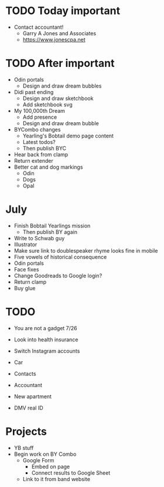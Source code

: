 # TODO Today important
* Contact accountant!
    * Garry A Jones and Associates
    * https://www.jonescpa.net

# TODO After important
* Odin portals
    * Design and draw dream bubbles
* Didi past ending
    * Design and draw sketchbook
    * Add sketchbook svg
* My 100,000th Dream
    * Add presence
    * Design and draw dream bubble
* BYCombo changes
    * Yearling's Bobtail demo page content
    * Latest todos?
    * Then publish BYC
* Hear back from clamp
* Return extender
* Better cat and dog markings
    * Odin
    * Dogs
    * Opal

# July
* Finish Bobtail Yearlings mission
    * Then publish BY again
* Write to Schwab guy
* Illustrator
* Make sure link to doublespeaker rhyme looks fine in mobile
* Five vowels of historical consequence
* Odin portals
* Face fixes
* Change Goodreads to Google login?
* Return clamp
* Buy glue

# TODO
* You are not a gadget 7/26
* Look into health insurance
* Switch Instagram accounts

* Car
* Contacts
* Accountant
* New apartment
* DMV real ID

# Projects
* YB stuff
* Begin work on BY Combo
    * Google Form
        * Embed on page
        * Connect results to Google Sheet
    * Link to it from band website
